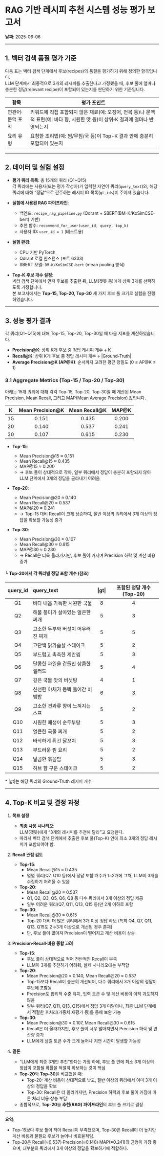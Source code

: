 # RAG 기반 레시피 추천 시스템 성능 평가 보고서

**날짜**: 2025-06-06

---

## 1. 벡터 검색 품질 평가 기준

다음 표는 벡터 검색 단계에서 후보(recipes)의 품질을 평가하기 위해 정의한 항목입니다.  
LLM 단계에서 최종적으로 3개의 레시피를 추출한다고 가정했을 때, 후보 풀에 얼마나 충분한 정답(relevant recipe)이 포함되어 있는지를 판단하기 위한 기준입니다.

| 항목              | 평가 포인트                                                                                                                                           |
|-------------------|--------------------------------------------------------------------------------------------------------------------------------------------------------|
| 연관어·문맥 포착  | 키워드에 직접 포함되지 않은 재료(예: 오징어, 전복 등)나 문맥적 표현(예: 바다 향, 시원한 맛 등)이 상위‐K 결과에 얼마나 반영되는지                                                                            |
| 요리 유형         | 요청한 조리법(예: 찜/무침/국 등)이 Top-K 결과 안에 충분히 포함되어 있는지                                                                                       |

---

## 2. 데이터 및 실험 설정

- **평가 쿼리 목록**: 총 15개의 쿼리 (Q1~Q15)  
  각 쿼리에는 사용자(또는 평가 작성자)가 입력한 자연어 쿼리(`query_text`)와, 해당 쿼리에 대해 “정답”으로 간주하는 레시피 ID 목록(`gt_ids`)이 주어져 있습니다.  

- **실험에 사용된 RAG 파이프라인**:  
  - 백엔드: `recipe_rag_pipeline.py` (Qdrant + SBERT(BM-K/KoSimCSE-bert) 기반)  
  - 추천 함수: `recommend_for_user(user_id, query, top_k)`  
  - 사용자 ID: `user_id = 1` (테스트용)  

- **실험 환경**:  
  - CPU 기반 PyTorch  
  - Qdrant 로컬 인스턴스 (포트 6333)  
  - SBERT 모델: `BM-K/KoSimCSE-bert` (mean pooling 방식)  

- **Top-K 후보 개수 설정**:  
  벡터 검색 단계에서 먼저 후보를 추출한 뒤, LLM(챗봇 등)에게 상위 3개를 선택하도록 가정합니다.  
  본 보고서에서는 **Top-15, Top-20, Top-30** 세 가지 후보 풀 크기로 실험을 진행하였습니다.  

---

## 3. 성능 평가 결과

각 쿼리(Q1~Q15)에 대해 Top-15, Top-20, Top-30일 때 다음 지표를 계산하였습니다.

- **Precision@K**: 상위 K개 후보 중 정답 레시피 개수 ÷ K  
- **Recall@K**: 상위 K개 후보 중 정답 레시피 개수 ÷ |Ground-Truth|  
- **Average Precision@K (AP@K)**: 순서까지 고려한 평균 정밀도 (0 ≤ AP@K ≤ 1)  

### 3.1 Aggregate Metrics (Top-15 / Top-20 / Top-30)

아래는 15개 쿼리에 대해 각각 Top-15, Top-20, Top-30일 때 계산된 Mean Precision, Mean Recall, 그리고 MAP(Mean Average Precision) 값입니다.

|   K   | Mean Precision@K | Mean Recall@K |    MAP@K    |
| :---: | :--------------: | :-----------: | :---------: |
|  15   |      0.151       |    0.435      |   0.200     |
|  20   |      0.140       |    0.537      |   0.241     |
|  30   |      0.107       |    0.615      |   0.230     |

- **Top-15**:  
  - Mean Precision@15 ≈ 0.151  
  - Mean Recall@15 ≈ 0.435  
  - MAP@15 ≈ 0.200  
  - → 후보 풀이 상대적으로 작아, 일부 쿼리에서 정답이 충분히 포함되지 않아 LLM 단계에서 3개의 정답을 골라내기 어려움

- **Top-20**:  
  - Mean Precision@20 ≈ 0.140  
  - Mean Recall@20 ≈ 0.537  
  - MAP@20 ≈ 0.241  
  - → Top-15 대비 Recall이 크게 상승하여, 절반 이상의 쿼리에서 3개 이상의 정답을 확보할 가능성 증가

- **Top-30**:  
  - Mean Precision@30 ≈ 0.107  
  - Mean Recall@30 ≈ 0.615  
  - MAP@30 ≈ 0.230  
  - → Recall은 더욱 올라가지만, 후보 풀이 커지며 Precision 하락 및 계산 비용 증가

#### └ Top-20에서 각 쿼리별 정답 포함 개수 (참조)

| query_id | query_text                         | \|gt\| | 포함된 정답 개수 (Top-20) |
|:--------:|:-----------------------------------|:------:|:---------------------------:|
| Q1       | 바다 내음 가득한 시원한 국물        |   8    |             4               |
| Q2       | 해물 풍미가 살아있는 얼큰한 찌개     |   5    |             3               |
| Q3       | 고소한 두부와 버섯이 어우러진 찌개    |   5    |             5               |
| Q4       | 고단백 닭가슴살 스테이크             |   5    |             2               |
| Q5       | 부드럽고 촉촉한 계란찜               |   5    |             3               |
| Q6       | 달콤한 과일을 곁들인 상큼한 샐러드    |   5    |             4               |
| Q7       | 깊은 국물 맛의 버섯탕                |   4    |             1               |
| Q8       | 신선한 야채가 듬뿍 들어간 비빔밥      |   6    |             3               |
| Q9       | 고소한 견과류 향이 느껴지는 스프      |   5    |             2               |
| Q10      | 시원한 매생이 순두부탕               |   5    |             3               |
| Q11      | 얼큰한 국물 찌개                     |   5    |             2               |
| Q12      | 바삭하게 튀긴 닭꼬치                |   5    |             3               |
| Q13      | 부드러운 찜 요리                     |   5    |             2               |
| Q14      | 달콤한 볶음밥                        |   5    |             3               |
| Q15      | 허브 향 구운 스테이크                |   5    |             2               |

\* |gt|는 해당 쿼리의 Ground-Truth 레시피 개수

---

## 4. Top-K 비교 및 결정 과정

1. **목표 설정**  
   - **최종 사용 시나리오**:  
     LLM(챗봇)에게 “3개의 레시피를 추천해 달라”고 요청한다.  
   - 따라서 벡터 검색 단계에서 추출한 후보 풀(Top-K) 안에 최소 3개의 정답 레시피가 포함되어야 함.  

2. **Recall 관점 검토**  
   - **Top-15**:  
     - Mean Recall@15 ≈ 0.435  
     - 몇몇 쿼리(Q7, Q10 등)에서 정답 포함 개수가 1~2개에 그쳐, LLM이 3개를 수집하기 어려울 수 있음  
   - **Top-20**:  
     - Mean Recall@20 ≈ 0.537  
     - Q1, Q2, Q3, Q5, Q6, Q8 등 다수 쿼리에서 3개 이상의 정답 제공  
     - 일부 어려운 쿼리(Q7, Q11, Q13, Q15 등)만 2개 이하로 포함  
   - **Top-30**:  
     - Mean Recall@30 ≈ 0.615  
     - Top-20 대비 더 많은 쿼리에서 3개 이상 정답 확보 (특히 Q4, Q7, Q11, Q13, Q15도 2→3개 이상으로 개선된 경우 존재)  
     - 단, 후보 풀이 많아져 Precision이 떨어지고 계산 비용이 상승  

3. **Precision‧Recall‧비용 종합 고려**  
   - **Top-15**:  
     - 후보 풀이 상대적으로 적어 전반적인 Recall이 부족  
     - LLM이 3개를 추천하기 어려워, 실제 시나리오에는 부적합  
   - **Top-20**:  
     - Mean Precision@20 ≈ 0.140, Mean Recall@20 ≈ 0.537  
     - Top-15보다 Recall이 충분히 개선되어, 다수 쿼리에서 3개 이상의 정답이 후보에 포함됨  
     - Precision도 합리적 수준 유지, 입력 토큰 수 및 계산 비용이 아직 과도하지 않음  
     - 일부 쿼리(Q7, Q11, Q13, Q15)에서 정답 3개 미달이나, 최종 LLM 단계에서 적절한 후처리(가중치 재평가 등)를 통해 보완 가능  
   - **Top-30**:  
     - Mean Precision@30 ≈ 0.107, Mean Recall@30 ≈ 0.615  
     - Recall은 더 올라가지만, 후보 풀이 너무 많아지면서 Precision 하락 및 연산량 증가  
     - LLM에게 넘길 토큰 수가 크게 늘어나 지연 시간이 발생할 가능성  

4. **결론**  
   - “LLM에게 최종 3개만 추천”한다는 가정 하에, 후보 풀 안에 최소 3개 이상의 정답이 포함될 확률을 적절히 확보하는 것이 핵심  
   - **Top-20**와 **Top-30**을 비교했을 때:  
     - Top-20: 계산 비용이 상대적으로 낮고, 절반 이상의 쿼리에서 이미 3개 이상의 정답을 확보  
     - Top-30: Recall은 더 올라가지만, Precision 하락과 후보 풀이 커짐에 따른 처리 비용 상승 부담  
   - 종합적으로, **Top-20**을 **추천(RAG) 파이프라인**의 후보 풀 크기로 결정  

---

**요약**:  
- Top-15보다 후보 풀이 작아 Recall이 부족했으며, Top-30은 Recall이 더 높지만 계산 비용과 불필요 후보가 늘어나 비효율적임.  
- Top-20은 Recall(≈0.537)·Precision(≈0.140)·MAP(≈0.241)의 균형이 가장 좋으며, 대부분의 쿼리에서 3개 이상의 정답을 확보하기에 적합하다.
